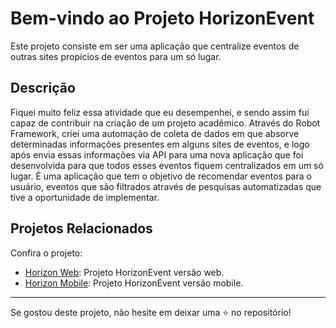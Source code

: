 # Bem-vindo ao Projeto HorizonEvent

Este projeto consiste em ser uma aplicação que centralize eventos de outras sites propícios de eventos para um só lugar.

## Descrição

Fiquei muito feliz essa atividade que eu desempenhei, e sendo assim fui capaz de contribuir na criação de um projeto acadêmico. Através do Robot Framework, criei uma automação de coleta de dados em que absorve determinadas informações presentes em alguns sites de eventos, e logo após envia essas informações via API para uma nova aplicação que foi desenvolvida para que todos esses eventos fiquem centralizados em um só lugar. 
É uma aplicação que tem o objetivo de recomendar eventos para o usuário, eventos que são filtrados através de pesquisas automatizadas que tive a oportunidade de implementar.


## Projetos Relacionados

Confira o projeto:

- [Horizon Web](https://github.com/lipiw/horizon-final): Projeto HorizonEvent versão web.
- [Horizon Mobile](https://github.com/izauir/EventHorizon): Projeto HorizonEvent versão mobile.

---

Se gostou deste projeto, não hesite em deixar uma ⭐️ no repositório!

